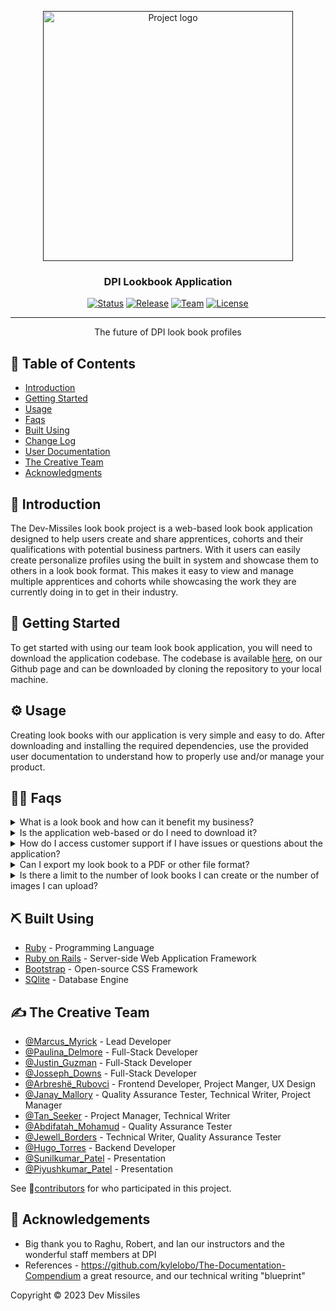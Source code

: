 <p align="center">
  <a href="" rel="noopener">
 <img width=400px height=400px src="https://media.licdn.com/dms/image/C4E0BAQG0-h4MuJHSjQ/company-logo_200_200/0/1641566617786?e=1687996800&v=beta&t=P_rcpbW0FtnMatNCA1_uyxtKZzDUmPBeEfI9z1zTxjQ" alt="Project logo"></a>
</p>

<h3 align="center">DPI Lookbook Application</h3>

<div align="center">

  [![Status](https://img.shields.io/badge/Status-Active-success.svg)](https://github.com/dev-missles)
  [![Release](https://img.shields.io/badge/Pre--Release-v1.0.0a-blue)](/changelog.md)
  [![Team](https://img.shields.io/badge/Team-DEV_MISSILES-blueviolet.svg)](#authors)
  [![License](https://img.shields.io/static/v1?label=License&message=CC-BY-4.0&color=red)](/license.md)
 
</div>

---

<p align="center"> The future of DPI look book profiles
    <br> 
</p>

## 📝 Table of Contents
- [Introduction](#introduction)
- [Getting Started](#getting_started)
- [Usage](#usage)
- [Faqs](#faqs)
- [Built Using](#built_using)
- [Change Log](/changelog.md)
- [User Documentation](/userdoc.md)
- [The Creative Team](#authors)
- [Acknowledgments](#acknowledgement)
<!---Features?-->

## 🧐 Introduction <a name = "introduction"></a>
The Dev-Missiles look book project is a web-based look book application designed to help users create and share apprentices, cohorts and their qualifications with potential business partners. With it users can easily create personalize profiles using the built in system and showcase them to others in a look book format. This makes it easy to view and manage multiple apprentices and cohorts while showcasing the work they are currently doing in to get in their industry.

## 🏁 Getting Started <a name = "getting_started"></a>
To get started with using our team look book application, you will need to download the application codebase. The codebase is available [here](https://github.com/dev-missles/lookbook), on our Github page and can be downloaded by cloning the repository to your local machine.

## ⚙️ Usage <a name="usage"></a>
Creating look books with our application is very simple and easy to do. After downloading and installing the required dependencies, use the provided user documentation to understand how to properly use and/or manage your product.

## 🙋‍♂️ Faqs <a name="faqs"></a>

<details>
<summary>What is a look book and how can it benefit my business?</summary>
<br>
A look book is a collection of information that showcases the apprentices and cohorts journey into tech. It contains various information about the apprentices such as background, technical skills, education and how they are progressing. It can benefit your business by presenting your products(the apprentices) or cohorts in a visually appealing way, and can be used for marketing purposes.
</details>

<details>
<summary>Is the application web-based or do I need to download it?</summary>
<br>
To get started with using our team look book application, you will need to download the application codebase. The codebase is available [here](google.com), on our Github page and can be downloaded by cloning the repository to your local machine.
</details>

<details>
<summary>How do I access customer support if I have issues or questions about the application?</summary>
<br>
Please contact us directly at our email here (supportus@devmissiles.com) if you have any issues or questions.
</details>

<details>
<summary>Can I export my look book to a PDF or other file format?</summary>
<br>
Our dev team is working tirelessly, and while that's not a feature we have now, there's a possibly for that in the future... let me go ask though.
</details>

<details>
<summary>Is there a limit to the number of look books I can create or the number of images I can upload?</summary>
<br>
You can create as many images and look books profiles as you want, for now though you're limited to only 10 cohorts.
</details>

## ⛏️ Built Using <a name = "built_using"></a>
- [Ruby](https://www.ruby-lang.org/en/documentation/) - Programming Language
- [Ruby on Rails](https://rubyonrails.org/) - Server-side Web Application Framework
- [Bootstrap](https://getbootstrap.com/docs/5.3/getting-started/introduction/) - Open-source CSS Framework 
- [SQlite](https://sqlite.org/docs.html) - Database Engine 

## ✍️ The Creative Team <a name = "authors"></a>
- [@Marcus_Myrick](https://github.com/MarcusJMyrick) - Lead Developer
- [@Paulina_Delmore](https://github.com/pdelmore) - Full-Stack Developer
- [@Justin_Guzman](https://github.com/Justin-Guzman) - Full-Stack Developer
- [@Josseph_Downs](https://github.com/jdowns525) - Full-Stack Developer
- [@Arbreshë_Rubovci](https://github.com/arbresharubovci) - Frontend Developer, Project Manger, UX Design
- [@Janay_Mallory](https://github.com/JMALL2) - Quality Assurance Tester, Technical Writer, Project Manager
- [@Tan_Seeker](https://github.com/tansakeer) - Project Manager, Technical Writer
- [@Abdifatah_Mohamud](https://github.com/mmfatah) - Quality Assurance Tester
- [@Jewell_Borders](https://github.com/CodeUpJewell) - Technical Writer, Quality Assurance Tester
- [@Hugo_Torres](https://github.com/htorres4787) - Backend Developer
- [@Sunilkumar_Patel](https://github.com/sunilkumar-techprep) - Presentation
- [@Piyushkumar_Patel](https://github.com/prpdpigithub) - Presentation

See 🚀[contributors](https://github.com/dev-missles/lookbook) for who participated in this project.

## 🎉 Acknowledgements <a name = "acknowledgement"></a>
- Big thank you to Raghu, Robert, and Ian our instructors and the wonderful staff members at DPI
- References - https://github.com/kylelobo/The-Documentation-Compendium a great resource, and our technical writing "blueprint"
<!-- Decide what to putInspiration - Maybe we need maybe we dont? -->

Copyright © 2023 Dev Missiles
